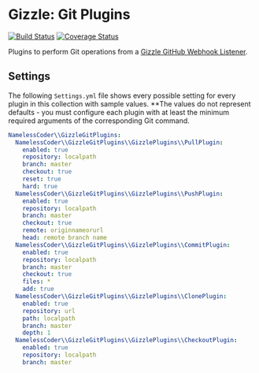 Gizzle: Git Plugins
===================

[![Build Status](https://travis-ci.org/NamelessCoder/gizzle-git-plugins.svg?branch=master)](https://travis-ci.org/NamelessCoder/gizzle-git-plugins) [![Coverage Status](https://img.shields.io/coveralls/NamelessCoder/gizzle-typo3-plugins.svg)](https://coveralls.io/r/NamelessCoder/gizzle-typo3-plugins)

Plugins to perform Git operations from a [Gizzle GitHub Webhook Listener](https://github.com/NamelessCoder/gizzle).

Settings
--------

The following `Settings.yml` file shows every possible setting for every plugin in this collection with sample values. **The values do not represent defaults - you must configure each plugin with at least the minimum required arguments of the corresponding Git command.

```yaml
NamelessCoder\\GizzleGitPlugins:
  NamelessCoder\\GizzleGitPlugins\\GizzlePlugins\\PullPlugin:
    enabled: true
    repository: localpath
    branch: master
    checkout: true
    reset: true
    hard: true
  NamelessCoder\\GizzleGitPlugins\\GizzlePlugins\\PushPlugin:
    enabled: true
    repository: localpath
    branch: master
    checkout: true
    remote: originnameorurl
    head: remote branch name
  NamelessCoder\\GizzleGitPlugins\\GizzlePlugins\\CommitPlugin:
    enabled: true
    repository: localpath
    branch: master
    checkout: true
    files: *
    add: true
  NamelessCoder\\GizzleGitPlugins\\GizzlePlugins\\ClonePlugin:
    enabled: true
    repository: url
    path: localpath
    branch: master
    depth: 1
  NamelessCoder\\GizzleGitPlugins\\GizzlePlugins\\CheckoutPlugin:
    enabled: true
    repository: localpath
    branch: master
```
